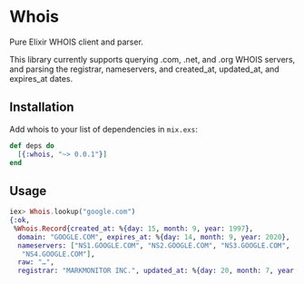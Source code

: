# Whois

Pure Elixir WHOIS client and parser.

This library currently supports querying .com, .net, and .org WHOIS servers, and
parsing the registrar, nameservers, and created_at, updated_at, and expires_at
dates.

## Installation

Add whois to your list of dependencies in `mix.exs`:

```elixir
def deps do
  [{:whois, "~> 0.0.1"}]
end
```

## Usage

```elixir
iex> Whois.lookup("google.com")
{:ok,
 %Whois.Record{created_at: %{day: 15, month: 9, year: 1997},
  domain: "GOOGLE.COM", expires_at: %{day: 14, month: 9, year: 2020},
  nameservers: ["NS1.GOOGLE.COM", "NS2.GOOGLE.COM", "NS3.GOOGLE.COM",
   "NS4.GOOGLE.COM"],
  raw: "…",
  registrar: "MARKMONITOR INC.", updated_at: %{day: 20, month: 7, year: 2011}}}
```
